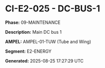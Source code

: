 # CI-E2-025 - DC-BUS-1

**Phase:** 09-MAINTENANCE

**Description:** Main DC bus 1

**AMPEL:** AMPEL-01-TUW (Tube and Wing)

**Segment:** E2-ENERGY

**Generated:** 2025-08-25 17:27:29 UTC
